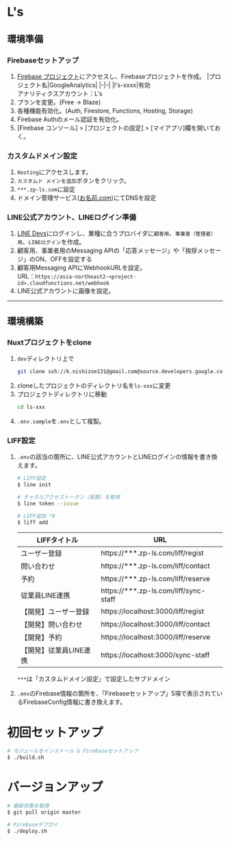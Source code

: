 # L's
## 環境準備
### Firebaseセットアップ
1. [Firebase プロジェクト](https://console.firebase.google.com/?hl=ja)にアクセスし、Firebaseプロジェクトを作成。
   |プロジェクト名|GoogleAnalytics|
   |-|-|
   |l's-xxxx|有効<br>アナリティクスアカウント：L's
2. プランを変更。(Free -> Blaze)
3. 各種機能有効化。(Auth, Firestore, Functions, Hosting, Storage)
4. Firebase Authのメール認証を有効化。
5. [Firebase コンソール] > [プロジェクトの設定] > [マイアプリ]欄を開いておく。

### カスタムドメイン設定
1. `Hosting`にアクセスします。
2. `カスタムド メインを追加`ボタンをクリック。
3. `***.zp-ls.com`に設定
4. ドメイン管理サービス([お名前.com](https://navi.onamae.com/auth/signon))にてDNSを設定

### LINE公式アカウント、LINEログイン準備
1. [LINE Devs](https://developers.line.biz/console/)にログインし、業種に合うプロバイダに`顧客用`、`事業者（管理者）用`、`LINEログイン`を作成。
2. 顧客用、事業者用のMessaging APIの「応答メッセージ」や「挨拶メッセージ」のON、OFFを設定する
3. 顧客用Messaging APIにWebhookURLを設定。  
   URL：`https://asia-northeast2-<project-id>.cloudfunctions.net/webhook`
4. LINE公式アカウントに画像を設定。

***
## 環境構築
### Nuxtプロジェクトをclone
1. `dev`ディレクトリ上で
   ```bash
   git clone ssh://k.nishizoe131@gmail.com@source.developers.google.com:2022/p/l-s-zero-product/r/l-s
   ```
2. cloneしたプロジェクトのディレクトリ名を`ls-xxx`に変更
3. プロジェクトディレクトリに移動
   ```bash
   cd ls-xxx
   ```
4. `.env.sample`を`.env`として複製。

### LIFF設定
1. `.env`の該当の箇所に、LINE公式アカウントとLINEログインの情報を書き換えます。
   ```bash
   # LIFF設定
   $ line init

   # チャネルアクセストークン（長期）を取得
   $ line token --issue

   # LIFF追加 *8
   $ liff add
   ```
   |LIFFタイトル|URL|
   |-|-|
   |ユーザー登録|https://***.zp-ls.com/liff/regist|
   |問い合わせ|https://***.zp-ls.com/liff/contact|
   |予約|https://***.zp-ls.com/liff/reserve|
   |従業員LINE連携|https://***.zp-ls.com/liff/sync-staff|
   |【開発】ユーザー登録|https://localhost:3000/liff/regist|
   |【開発】問い合わせ|https://localhost:3000/liff/contact|
   |【開発】予約|https://localhost:3000/liff/reserve|
   |【開発】従業員LINE連携|https://localhost:3000/sync-staff|

   `***`は「カスタムドメイン設定」で設定したサブドメイン
2. `.env`のFirebase情報の箇所を、「Firebaseセットアップ」5項で表示されているFirebaseConfig情報に書き換えます。


# 初回セットアップ

```bash
# モジュールをインストール & Firebaseセットアップ
$ ./build.sh
```


# バージョンアップ
```bash
# 最新状態を取得
$ git pull origin master

# Firebaseデプロイ
$ ./deploy.sh
```